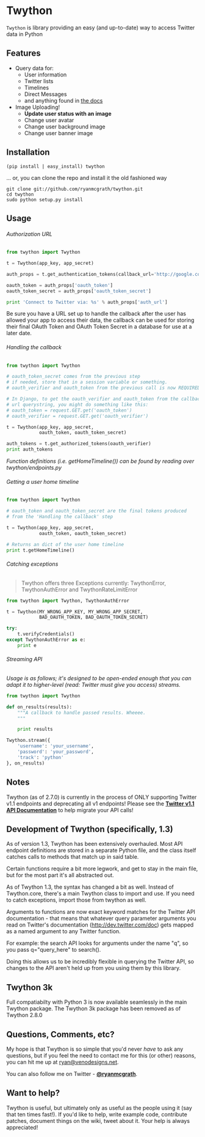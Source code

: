 Twython
=======

```Twython``` is library providing an easy (and up-to-date) way to access Twitter data in Python

Features
--------

* Query data for:
   - User information
   - Twitter lists
   - Timelines
   - Direct Messages
   - and anything found in [the docs](https://dev.twitter.com/docs/api/1.1)
* Image Uploading!
   - **Update user status with an image**
   - Change user avatar
   - Change user background image
   - Change user banner image

Installation
------------

    (pip install | easy_install) twython

... or, you can clone the repo and install it the old fashioned way

    git clone git://github.com/ryanmcgrath/twython.git
    cd twython
    sudo python setup.py install

Usage
-----

###### Authorization URL

```python
from twython import Twython

t = Twython(app_key, app_secret)

auth_props = t.get_authentication_tokens(callback_url='http://google.com')

oauth_token = auth_props['oauth_token']
oauth_token_secret = auth_props['oauth_token_secret']

print 'Connect to Twitter via: %s' % auth_props['auth_url']
```

Be sure you have a URL set up to handle the callback after the user has allowed your app to access their data, the callback can be used for storing their final OAuth Token and OAuth Token Secret in a database for use at a later date.

###### Handling the callback

```python
from twython import Twython

# oauth_token_secret comes from the previous step
# if needed, store that in a session variable or something.
# oauth_verifier and oauth_token from the previous call is now REQUIRED # to pass to get_authorized_tokens

# In Django, to get the oauth_verifier and oauth_token from the callback
# url querystring, you might do something like this:
# oauth_token = request.GET.get('oauth_token')
# oauth_verifier = request.GET.get('oauth_verifier')

t = Twython(app_key, app_secret,
            oauth_token, oauth_token_secret)

auth_tokens = t.get_authorized_tokens(oauth_verifier)
print auth_tokens
```

*Function definitions (i.e. getHomeTimeline()) can be found by reading over twython/endpoints.py*

###### Getting a user home timeline

```python
from twython import Twython

# oauth_token and oauth_token_secret are the final tokens produced
# from the 'Handling the callback' step

t = Twython(app_key, app_secret,
            oauth_token, oauth_token_secret)

# Returns an dict of the user home timeline
print t.getHomeTimeline()
```

###### Catching exceptions
> Twython offers three Exceptions currently: TwythonError, TwythonAuthError and TwythonRateLimitError
```python
from twython import Twython, TwythonAuthError

t = Twython(MY_WRONG_APP_KEY, MY_WRONG_APP_SECRET,
            BAD_OAUTH_TOKEN, BAD_OAUTH_TOKEN_SECRET)

try:
    t.verifyCredentials()
except TwythonAuthError as e:
    print e
```

###### Streaming API
*Usage is as follows; it's designed to be open-ended enough that you can adapt it to higher-level (read: Twitter must give you access)
streams.*

```python
from twython import Twython

def on_results(results):
    """A callback to handle passed results. Wheeee.
    """

    print results

Twython.stream({
    'username': 'your_username',
    'password': 'your_password',
    'track': 'python'
}, on_results)
```

Notes
-----
Twython (as of 2.7.0) is currently in the process of ONLY supporting Twitter v1.1 endpoints and deprecating all v1 endpoints! Please see the **[Twitter v1.1 API Documentation](https://dev.twitter.com/docs/api/1.1)** to help migrate your API calls!

Development of Twython (specifically, 1.3)
------------------------------------------
As of version 1.3, Twython has been extensively overhauled. Most API endpoint definitions are stored
in a separate Python file, and the class itself catches calls to methods that match up in said table.

Certain functions require a bit more legwork, and get to stay in the main file, but for the most part
it's all abstracted out.

As of Twython 1.3, the syntax has changed a bit as well. Instead of Twython.core, there's a main
Twython class to import and use. If you need to catch exceptions, import those from twython as well.

Arguments to functions are now exact keyword matches for the Twitter API documentation - that means that
whatever query parameter arguments you read on Twitter's documentation (http://dev.twitter.com/doc) gets mapped
as a named argument to any Twitter function.

For example: the search API looks for arguments under the name "q", so you pass q="query_here" to search().

Doing this allows us to be incredibly flexible in querying the Twitter API, so changes to the API aren't held up
from you using them by this library.

Twython 3k
----------
Full compatiabilty with Python 3 is now available seamlessly in the main Twython package. The Twython 3k package has been removed as of Twython 2.8.0

Questions, Comments, etc?
-------------------------
My hope is that Twython is so simple that you'd never *have* to ask any questions, but if you feel the need to contact me for this (or other) reasons, you can hit me up
at ryan@venodesigns.net.

You can also follow me on Twitter - **[@ryanmcgrath](http://twitter.com/ryanmcgrath)**.

Want to help?
-------------
Twython is useful, but ultimately only as useful as the people using it (say that ten times fast!). If you'd like to help, write example code, contribute patches, document things on the wiki, tweet about it. Your help is always appreciated!

